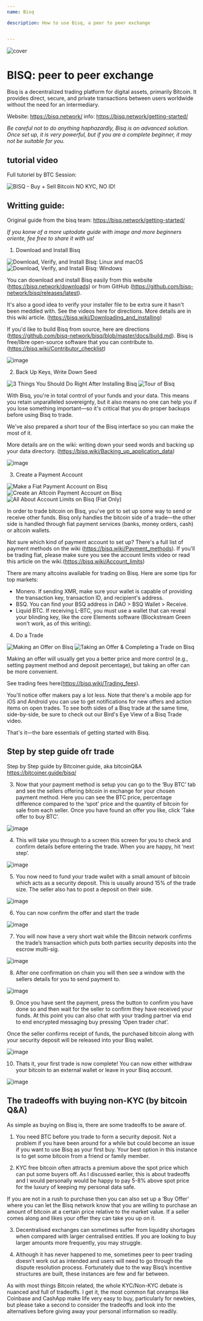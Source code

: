 ```yaml
---
name: Bisq

description: How to use Bisq, a peer to peer exchange


---
```


![cover](assets/cover.jpeg)

# BISQ: peer to peer exchange

Bisq is a decentralized trading platform for digital assets, primarily Bitcoin. It provides direct, secure, and private transactions between users worldwide without the need for an intermediary.

Website: https://bisq.network/
info: https://bisq.network/getting-started/

_Be careful not to do anything haphazardly, Bisq is an advanced solution. Once set up, it is very powerful, but if you are a complete beginner, it may not be suitable for you._

## tutorial video

Full tutoriel by BTC Session:

![ BISQ - Buy + Sell Bitcoin NO KYC, NO ID! ](https://youtu.be/4LyEKA5Iq9I)

## Writting guide:

Original guide from the bisq team: https://bisq.network/getting-started/

_If you konw of a more uptodate guide with image and more beginners oriente, fee free to share it with us!_

1. Download and Install Bisq

![Download, Verify, and Install Bisq: Linux and macOS](https://youtu.be/dTfM4AsxNHY)
![Download, Verify, and Install Bisq: Windows](https://youtu.be/XABzwXw6X0A)

You can download and install Bisq easily from this website (https://bisq.network/downloads) or from GitHub (https://github.com/bisq-network/bisq/releases/latest).

It's also a good idea to verify your installer file to be extra sure it hasn't been meddled with. See the videos here for directions. More details are in this wiki article. (https://bisq.wiki/Downloading_and_installing)

If you'd like to build Bisq from source, here are directions (https://github.com/bisq-network/bisq/blob/master/docs/build.md). Bisq is free/libre open-source software that you can contribute to. (https://bisq.wiki/Contributor_checklist)

![image](assets/1.png)

2. Back Up Keys, Write Down Seed

![3 Things You Should Do Right After Installing Bisq](https://youtu.be/JSwMcQAT_CA)
![Tour of Bisq](https://youtu.be/HDkzUl9wibc)

With Bisq, you're in total control of your funds and your data. This means you retain unparalleled sovereignty, but it also means no one can help you if you lose something important—so it's critical that you do proper backups before using Bisq to trade.

We've also prepared a short tour of the Bisq interface so you can make the most of it.

More details are on the wiki: writing down your seed words and backing up
your data directory. (https://bisq.wiki/Backing_up_application_data)

![image](assets/2.png)

3. Create a Payment Account

![Make a Fiat Payment Account on Bisq](https://youtu.be/nDgT_kFC-9Y)
![Create an Altcoin Payment Account on Bisq](https://youtu.be/33UTotkxw_0)
![All About Account Limits on Bisq (Fiat Only)](https://youtu.be/TP5Zh6IJPVo)

In order to trade bitcoin on Bisq, you've got to set up some way to send or receive other funds. Bisq only handles the bitcoin side of a trade—the other side is handled through fiat payment services (banks, money orders, cash) or altcoin wallets.

Not sure which kind of payment account to set up? There's a full list of payment methods on the wiki (https://bisq.wiki/Payment_methods). If you'll be trading fiat, please make sure you see the account limits video or read this article on the wiki.(https://bisq.wiki/Account_limits)

There are many altcoins available for trading on Bisq. Here are some tips for top markets:

- Monero. If sending XMR, make sure your wallet is capable of providing the transaction key, transaction ID, and recipient's address.
- BSQ. You can find your BSQ address in DAO > BSQ Wallet > Receive.
- Liquid BTC. If receiving L-BTC, you must use a wallet that can reveal your blinding key, like the core Elements software (Blockstream Green won't work, as of this writing).

4. Do a Trade

![Making an Offer on Bisq](https://youtu.be/w7Uvv-xrxn8)
![Taking an Offer & Completing a Trade on Bisq](https://youtu.be/E6AOgXajK_E)

Making an offer will usually get you a better price and more control (e.g., setting payment method and deposit percentage), but taking an offer can be more convenient.

See trading fees here(https://bisq.wiki/Trading_fees).

You'll notice offer makers pay a lot less. Note that there's a mobile app for iOS and Android you can use to get notifications for new offers and action items on open trades. To see both sides of a Bisq trade at the same time, side-by-side, be sure to check out our Bird's Eye View of a Bisq Trade video.

That's it—the bare essentials of getting started with Bisq.

## Step by step guide ofr trade

Step by Step guide by Bitcoiner.guide, aka bitcoinQ&A https://bitcoiner.guide/bisq/

3. Now that your payment method is setup you can go to the ‘Buy BTC’ tab and see the sellers offering bitcoin in exchange for your chosen payment method. Here you can see the BTC price, percentage difference compared to the ‘spot’ price and the quantity of bitcoin for sale from each seller. Once you have found an offer you like, click ‘Take offer to buy BTC’.

![image](assets/3.png)

4. This will take you through to a screen this screen for you to check and confirm details before entering the trade. When you are happy, hit ‘next step’.

![image](assets/4.png)

5. You now need to fund your trade wallet with a small amount of bitcoin which acts as a security deposit. This is usually around 15% of the trade size. The seller also has to post a deposit on their side.

![image](assets/5.png)

6. You can now confirm the offer and start the trade

![image](assets/6.png)

7. You will now have a very short wait while the Bitcoin network confirms the trade’s transaction which puts both parties security deposits into the escrow multi-sig.

![image](assets/7.png)

8. After one confirmation on chain you will then see a window with the sellers details for you to send payment to.

![image](assets/8.png)

9. Once you have sent the payment, press the button to confirm you have done so and then wait for the seller to confirm they have received your funds. At this point you can also chat with your trading partner via end to end encrypted messaging buy pressing ‘Open trader chat’.

Once the seller confirms receipt of funds, the purchased bitcoin along with your security deposit will be released into your Bisq wallet.

![image](assets/9.png)

10. Thats it, your first trade is now complete! You can now either withdraw your bitcoin to an external wallet or leave in your Bisq account.

![image](assets/10.png)

## The tradeoffs with buying non-KYC (by bitcoin Q&A)

As simple as buying on Bisq is, there are some tradeoffs to be aware of.

1. You need BTC before you trade to form a security deposit. Not a problem if you have been around for a while but could become an issue if you want to use Bisq as your first buy. Your best option in this instance is to get some bitcoin from a friend or family member.

2. KYC free bitcoin often attracts a premium above the spot price which can put some buyers off. As I discussed earlier, this is about tradeoffs and I would personally would be happy to pay 5-8% above spot price for the luxury of keeping my personal data safe.

If you are not in a rush to purchase then you can also set up a ‘Buy Offer’ where you can let the Bisq network know that you are willing to purchase an amount of bitcoin at a certain price relative to the market value. If a seller comes along and likes your offer they can take you up on it.

3. Decentralised exchanges can sometimes suffer from liquidity shortages when compared with larger centralised entities. If you are looking to buy larger amounts more frequently, you may struggle.

4. Although it has never happened to me, sometimes peer to peer trading doesn’t work out as intended and users will need to go through the dispute resolution process. Fortunately due to the way Bisq’s incentive structures are built, these instances are few and far between.

As with most things Bitcoin related, the whole KYC/Non-KYC debate is nuanced and full of tradeoffs. I get it, the most common fiat onramps like Coinbase and CashApp make life very easy to buy, particularly for newbies, but please take a second to consider the tradeoffs and look into the alternatives before giving away your personal information so readily.
